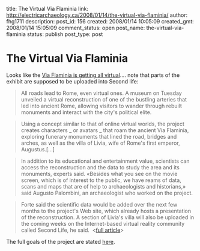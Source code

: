 title: The Virtual Via Flaminia
link: http://electricarchaeology.ca/2008/01/14/the-virtual-via-flaminia/
author: fhg1711
description: 
post_id: 156
created: 2008/01/14 10:05:09
created_gmt: 2008/01/14 15:05:09
comment_status: open
post_name: the-virtual-via-flaminia
status: publish
post_type: post

# The Virtual Via Flaminia

Looks like the [Via Flaminia is getting all virtual](http://www.vhlab.itabc.cnr.it/flaminia/).... note that parts of the exhibit are supposed to be uploaded into Second life: 

> All roads lead to Rome, even virtual ones. A museum on Tuesday unveiled a virtual reconstruction of one of the bustling arteries that led into ancient Rome, allowing visitors to wander through rebuilt monuments and interact with the city's political elite.

> Using a concept similar to that of online virtual worlds, the project creates characters _ or avatars _ that roam the ancient Via Flaminia, exploring funerary monuments that lined the road, bridges and arches, as well as the villa of Livia, wife of Rome's first emperor, Augustus.[...]

> In addition to its educational and entertainment value, scientists can access the reconstruction and the data to study the area and its monuments, experts said. «Besides what you see on the movie screen, which is of interest to the public, we have reams of data, scans and maps that are of help to archaeologists and historians,» said Augusto Palombini, an archaeologist who worked on the project.

> Forte said the scientific data would be added over the next few months to the project's Web site, which already hosts a presentation of the reconstruction. A section of Livia's villa will also be uploaded in the coming weeks on the Internet-based virtual reality community called Second Life, he said.  <[full article](http://www.pr-inside.com/virtual-reconstruction-of-roman-road-r376540.htm)>

The full goals of the project are stated [here](http://www.vhlab.itabc.cnr.it/flaminia/comunicazione.html).